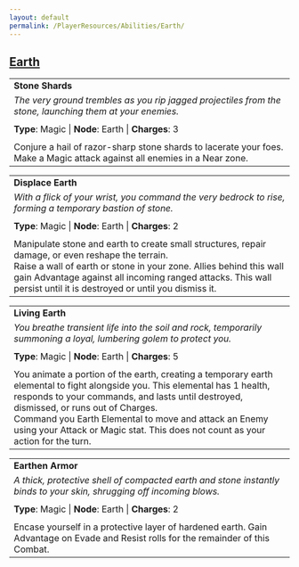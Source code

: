 ```yaml
---
layout: default
permalink: /PlayerResources/Abilities/Earth/
---
```

## [Earth](#Earth)

|                                                                                                                                                            |
| :--------------------------------------------------------------------------------------------------------- |
| **Stone Shards** |
| *The very ground trembles as you rip jagged projectiles from the stone, launching them at your enemies.* |
| |
| **Type**: Magic \| **Node**: Earth \| **Charges**: 3 |
| |
| Conjure a hail of razor-sharp stone shards to lacerate your foes. Make a Magic attack against all enemies in a Near zone. |

|                                                                                                                                                            |
| :--------------------------------------------------------------------------------------------------------- |
| **Displace Earth** |
| *With a flick of your wrist, you command the very bedrock to rise, forming a temporary bastion of stone.* |
| |
| **Type**: Magic \| **Node**: Earth \| **Charges**: 2 |
| |
| Manipulate stone and earth to create small structures, repair damage, or even reshape the terrain.<br>Raise a wall of earth or stone in your zone. Allies behind this wall gain Advantage against all incoming ranged attacks. This wall persist until it is destroyed or until you dismiss it. |

|                                                                                                                                                            |
| :--------------------------------------------------------------------------------------------------------- |
| **Living Earth** |
| *You breathe transient life into the soil and rock, temporarily summoning a loyal, lumbering golem to protect you.* |
| |
| **Type**: Magic \| **Node**: Earth \| **Charges**: 5 |
| |
| You animate a portion of the earth, creating a temporary earth elemental to fight alongside you. This elemental has 1 health, responds to your commands, and lasts until destroyed, dismissed, or runs out of Charges.<br>Command you Earth Elemental to move and attack an Enemy using your Attack or Magic stat. This does not count as your action for the turn. |

|                                                                                                                                                            |
| :--------------------------------------------------------------------------------------------------------- |
| **Earthen Armor** |
| *A thick, protective shell of compacted earth and stone instantly binds to your skin, shrugging off incoming blows.* |
| |
| **Type**: Magic \| **Node**: Earth \| **Charges**: 2 |
| |
| Encase yourself in a protective layer of hardened earth. Gain Advantage on Evade and Resist rolls for the remainder of this Combat. |